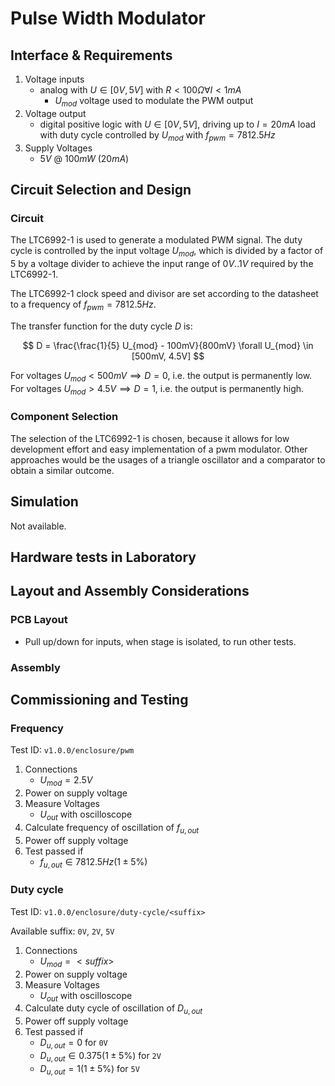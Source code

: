 # Pulse Width Modulator

## Interface & Requirements

1. Voltage inputs
    - analog with $U \in [0V, 5V]$ with $R < 100 \Omega \forall I < 1mA$
      - $U_{mod}$ voltage used to modulate the PWM output
2. Voltage output
    - digital positive logic with $U \in [0V, 5V]$, driving up to $I = 20 mA$
    load with duty cycle controlled by $U_{mod}$ with $f_{pwm} = 7812.5 Hz$
3. Supply Voltages
    - $5V$ @ $100mW$ ($20mA$)

## Circuit Selection and Design

### Circuit

The LTC6992-1 is used to generate a modulated PWM signal. The duty cycle is
controlled by the input voltage $U_{mod}$, which is divided by a factor of $5$
by a voltage divider to achieve the input range of $0V .. 1V$ required by the
LTC6992-1.

The LTC6992-1 clock speed and divisor are set according to the datasheet to a
frequency of $f_{pwm} = 7812.5 Hz$.

The transfer function for the duty cycle $D$ is:

$$ D = \frac{\frac{1}{5} U_{mod} - 100mV}{800mV} \forall U_{mod} \in [500mV, 4.5V] $$

For voltages $U_{mod} < 500mV \implies D = 0$, i.e. the output is permanently low.
For voltages $U_{mod} > 4.5V \implies D = 1$, i.e. the output is permanently high.

### Component Selection

The selection of the LTC6992-1 is chosen, because it allows for low development
effort and easy implementation of a pwm modulator.
Other approaches would be the usages of a triangle oscillator and a comparator
to obtain a similar outcome.

## Simulation

Not available.

## Hardware tests in Laboratory

## Layout and Assembly Considerations

### PCB Layout

- Pull up/down for inputs, when stage is isolated, to run other tests.

### Assembly

## Commissioning and Testing

### Frequency

Test ID: `v1.0.0/enclosure/pwm`

1. Connections
    - $U_{mod} = 2.5V$
2. Power on supply voltage
3. Measure Voltages
    - $U_{out}$ with oscilloscope
4. Calculate frequency of oscillation of $f_{u,out}$
5. Power off supply voltage
6. Test passed if
    - $f_{u,out} \in 7812.5 Hz (1 \pm 5\%)$

### Duty cycle

Test ID: `v1.0.0/enclosure/duty-cycle/<suffix>`

Available suffix: `0V`, `2V`, `5V`

1. Connections
    - $U_{mod} = <suffix>$
2. Power on supply voltage
3. Measure Voltages
    - $U_{out}$ with oscilloscope
4. Calculate duty cycle of oscillation of $D_{u,out}$
5. Power off supply voltage
6. Test passed if
    - $D_{u,out} = 0$ for `0V`
    - $D_{u,out} \in 0.375 (1 \pm 5\%)$ for `2V`
    - $D_{u,out} = 1 (1 \pm 5\%)$ for `5V`

